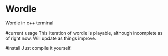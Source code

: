 # Wordle
Wordle in c++ terminal

#current usage 
This iteration of wordle is playable, although incomplete as of right now. Will update as things improve. 

#install 
Just compile it yourself. 

